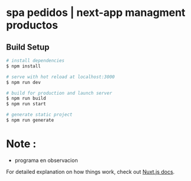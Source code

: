 # spa pedidos | next-app managment productos

## Build Setup

```bash
# install dependencies
$ npm install

# serve with hot reload at localhost:3000
$ npm run dev

# build for production and launch server
$ npm run build
$ npm run start

# generate static project
$ npm run generate
```

# Note : 
 * programa en observacion

For detailed explanation on how things work, check out [Nuxt.js docs](https://nuxtjs.org).
